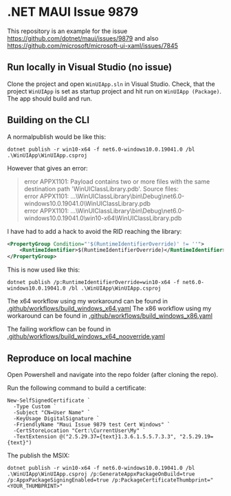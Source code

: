 # .NET MAUI Issue 9879

This repository is an example for the issue https://github.com/dotnet/maui/issues/9879 and also https://github.com/microsoft/microsoft-ui-xaml/issues/7845


## Run locally in Visual Studio (no issue)

Clone the project and open `WinUIApp.sln` in Visual Studio. Check, that the
project `WinUIApp` is set as startup project and hit run on `WinUIApp (Package)`. The app
should build and run.


## Building on the CLI

A normalpublish would be like this:

```pwsh
dotnet publish -r win10-x64 -f net6.0-windows10.0.19041.0 /bl .\WinUIApp\WinUIApp.csproj
```

However that gives an error:

> error APPX1101: Payload contains two or more files with the same destination path 'WinUIClassLibrary.pdb'. Source files:  
> error APPX1101: ...\WinUIClassLibrary\bin\Debug\net6.0-windows10.0.19041.0\WinUIClassLibrary.pdb  
> error APPX1101: ...\WinUIClassLibrary\bin\Debug\net6.0-windows10.0.19041.0\win10-x64\WinUIClassLibrary.pdb  

I have had to add a hack to avoid the RID reaching the library:

```xml
<PropertyGroup Condition="'$(RuntimeIdentifierOverride)' != ''">
	<RuntimeIdentifier>$(RuntimeIdentifierOverride)</RuntimeIdentifier>
</PropertyGroup>
```

This is now used like this:

```pwsh
dotnet publish /p:RuntimeIdentifierOverride=win10-x64 -f net6.0-windows10.0.19041.0 /bl .\WinUIApp\WinUIApp.csproj
```

The x64 workflow using my workaround can be found in [.github/workflows/build_windows_x64.yaml](https://github.com/mattleibow/Maui-Issue-9879/blob/main/.github/workflows/build_windows_x64.yaml)
The x86 workflow using my workaround can be found in [.github/workflows/build_windows_x86.yaml](https://github.com/mattleibow/Maui-Issue-9879/blob/main/.github/workflows/build_windows_x86.yaml)

The failing workflow can be found in [.github/workflows/build_windows_x64_nooverride.yaml](https://github.com/mattleibow/Maui-Issue-9879/blob/main/.github/workflows/build_windows_x64_nooverride.yaml)


## Reproduce on local machine

Open Powershell and navigate into the repo folder (after cloning the repo).

Run the following command to build a certificate:

```
New-SelfSignedCertificate `
  -Type Custom `
  -Subject "CN=User Name" `
  -KeyUsage DigitalSignature `
  -FriendlyName "Maui Issue 9879 test Cert Windows" `
  -CertStoreLocation "Cert:\CurrentUser\My" `
  -TextExtension @("2.5.29.37={text}1.3.6.1.5.5.7.3.3", "2.5.29.19={text}")
```

The publish the MSIX:

```
dotnet publish -r win10-x64 -f net6.0-windows10.0.19041.0 /bl .\WinUIApp\WinUIApp.csproj /p:GenerateAppxPackageOnBuild=true /p:AppxPackageSigningEnabled=true /p:PackageCertificateThumbprint="<YOUR_THUMBPRINT>"
```
